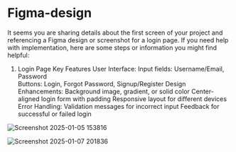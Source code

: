 # Figma-design

It seems you are sharing details about the first screen of your project and referencing a Figma design or screenshot for a login page. If you need help with implementation, here are some steps or information you might find helpful:

1. Login Page Key Features
User Interface:
Input fields: Username/Email, Password                                            
Buttons: Login, Forgot Password, Signup/Register
Design Enhancements:
Background image, gradient, or solid color
Center-aligned login form with padding
Responsive layout for different devices
Error Handling:
Validation messages for incorrect input
Feedback for successful or failed login



![Screenshot 2025-01-05 153816](https://github.com/user-attachments/assets/cf562c92-57f1-485d-99d4-aa429c020f48)



![Screenshot 2025-01-07 201836](https://github.com/user-attachments/assets/90c7d822-099e-4a09-ab1d-bad1f00edef9)
